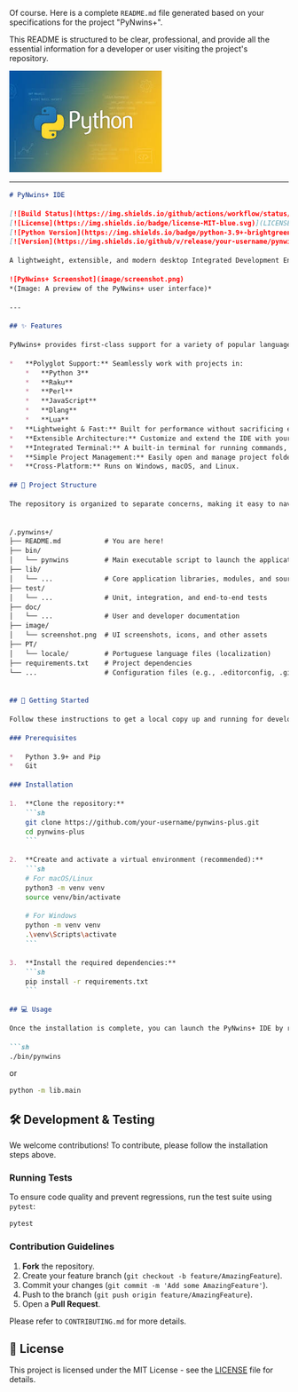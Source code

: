 Of course. Here is a complete `README.md` file generated based on your specifications for the project "PyNwins+".

This README is structured to be clear, professional, and provide all the essential information for a developer or user visiting the project's repository.

![IDEPy](/matrix/cec/imge/logon.jpeg)

---

```markdown
# PyNwins+ IDE

[![Build Status](https://img.shields.io/github/actions/workflow/status/your-username/pynwins-plus/ci.yml?branch=main)](https://github.com/your-username/pynwins-plus/actions)
[![License](https://img.shields.io/badge/license-MIT-blue.svg)](LICENSE)
[![Python Version](https://img.shields.io/badge/python-3.9+-brightgreen.svg)](https://www.python.org/)
[![Version](https://img.shields.io/github/v/release/your-username/pynwins-plus)](https://github.com/your-username/pynwins-plus/releases)

A lightweight, extensible, and modern desktop Integrated Development Environment (IDE) built with Python. PyNwins+ is designed for polyglot programmers who frequently switch between dynamic and compiled languages, offering a streamlined and unified workflow.

![PyNwins+ Screenshot](image/screenshot.png)
*(Image: A preview of the PyNwins+ user interface)*

---

## ✨ Features

PyNwins+ provides first-class support for a variety of popular languages, with features like syntax highlighting, code completion, and integrated build tools.

*   **Polyglot Support:** Seamlessly work with projects in:
    *   **Python 3**
    *   **Raku**
    *   **Perl**
    *   **JavaScript**
    *   **Dlang**
    *   **Lua**
*   **Lightweight & Fast:** Built for performance without sacrificing essential features.
*   **Extensible Architecture:** Customize and extend the IDE with your own plugins and themes.
*   **Integrated Terminal:** A built-in terminal for running commands, scripts, and build tools directly within the IDE.
*   **Simple Project Management:** Easily open and manage project folders.
*   **Cross-Platform:** Runs on Windows, macOS, and Linux.

## 📂 Project Structure

The repository is organized to separate concerns, making it easy to navigate and contribute.


/.pynwins+/
├── README.md           # You are here!
├── bin/
│   └── pynwins         # Main executable script to launch the application
├── lib/
│   └── ...             # Core application libraries, modules, and source code
├── test/
│   └── ...             # Unit, integration, and end-to-end tests
├── doc/
│   └── ...             # User and developer documentation
├── image/
│   └── screenshot.png  # UI screenshots, icons, and other assets
├── PT/
│   └── locale/         # Portuguese language files (localization)
├── requirements.txt    # Project dependencies
└── ...                 # Configuration files (e.g., .editorconfig, .gitignore)


## 🚀 Getting Started

Follow these instructions to get a local copy up and running for development or personal use.

### Prerequisites

*   Python 3.9+ and Pip
*   Git

### Installation

1.  **Clone the repository:**
    ```sh
    git clone https://github.com/your-username/pynwins-plus.git
    cd pynwins-plus
    ```

2.  **Create and activate a virtual environment (recommended):**
    ```sh
    # For macOS/Linux
    python3 -m venv venv
    source venv/bin/activate

    # For Windows
    python -m venv venv
    .\venv\Scripts\activate
    ```

3.  **Install the required dependencies:**
    ```sh
    pip install -r requirements.txt
    ```

## 💻 Usage

Once the installation is complete, you can launch the PyNwins+ IDE by running the main executable script from the project root:

```sh
./bin/pynwins
```
or
```sh
python -m lib.main
```

## 🛠️ Development & Testing

We welcome contributions! To contribute, please follow the installation steps above.

### Running Tests

To ensure code quality and prevent regressions, run the test suite using `pytest`:

```sh
pytest
```

### Contribution Guidelines

1.  **Fork** the repository.
2.  Create your feature branch (`git checkout -b feature/AmazingFeature`).
3.  Commit your changes (`git commit -m 'Add some AmazingFeature'`).
4.  Push to the branch (`git push origin feature/AmazingFeature`).
5.  Open a **Pull Request**.

Please refer to `CONTRIBUTING.md` for more details.

## 📜 License

This project is licensed under the MIT License - see the [LICENSE](LICENSE) file for details.
```